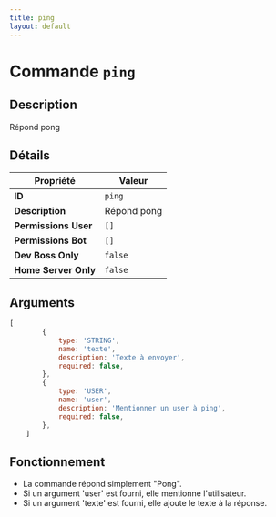 ```yaml
---
title: ping
layout: default
---
```


# Commande `ping`

## Description

Répond pong

## Détails

| Propriété | Valeur |
| --- | --- |
| **ID** | `ping` |
| **Description** | Répond pong |
| **Permissions User** | `[]` |
| **Permissions Bot** | `[]` |
| **Dev Boss Only** | `false` |
| **Home Server Only** | `false` |

## Arguments

```javascript
[
        {
            type: 'STRING',
            name: 'texte',
            description: 'Texte à envoyer',
            required: false,
        },
        {
            type: 'USER',
            name: 'user',
            description: 'Mentionner un user à ping',
            required: false,
        },
    ]
```

## Fonctionnement

- La commande répond simplement "Pong".
- Si un argument 'user' est fourni, elle mentionne l'utilisateur.
- Si un argument 'texte' est fourni, elle ajoute le texte à la réponse.
